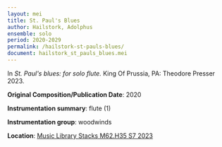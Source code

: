 ```yaml
---
layout: mei
title: St. Paul's Blues
author: Hailstork, Adolphus
ensemble: solo
period: 2020-2029
permalink: /hailstork-st-pauls-blues/
document: hailstork_st_pauls_blues.mei
---
```


In *St. Paul's blues: for solo flute.* King Of Prussia, PA: Theodore Presser 2023.

**Original Composition/Publication Date**: 2020

**Instrumentation summary**: flute (1)

**Instrumentation group**: woodwinds

**Location**: <a href="https://tufts.primo.exlibrisgroup.com/permalink/01TUN_INST/1kc9gia/alma991019011681503851" target="_blank">Music Library Stacks M62.H35 S7 2023</a>